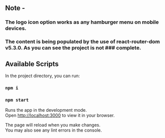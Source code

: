 ## Note -

### The logo icon option works as any hamburger menu on mobile devices. 
### The content is being populated by the use of react-router-dom v5.3.0. As you can see the project is not ### complete.

## Available Scripts

In the project directory, you can run:

### `npm i`

### `npm start`

Runs the app in the development mode.\
Open [http://localhost:3000](http://localhost:3000) to view it in your browser.

The page will reload when you make changes.\
You may also see any lint errors in the console.
